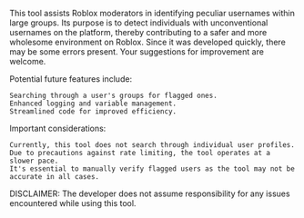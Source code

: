 This tool assists Roblox moderators in identifying peculiar usernames within large groups. Its purpose is to detect individuals with unconventional usernames on the platform, thereby contributing to a safer and more wholesome environment on Roblox. Since it was developed quickly, there may be some errors present. Your suggestions for improvement are welcome.

Potential future features include:

    Searching through a user's groups for flagged ones.
    Enhanced logging and variable management.
    Streamlined code for improved efficiency.

Important considerations:

    Currently, this tool does not search through individual user profiles.
    Due to precautions against rate limiting, the tool operates at a slower pace.
    It's essential to manually verify flagged users as the tool may not be accurate in all cases.

DISCLAIMER: The developer does not assume responsibility for any issues encountered while using this tool.
